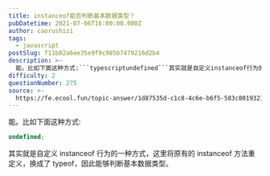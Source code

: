 ```yaml
---
title: instanceof能否判断基本数据类型？
pubDatetime: 2021-07-06T16:00:00.000Z
author: caorushizi
tags:
  - javascript
postSlug: f11b02a6ee35e9f9c985b7479216d2b4
description: >-
  能。比如下面这种方式:```typescriptundefined```其实就是自定义instanceof行为的一种方式，这里将原有的instanceof方法重定义，换成了typeof，因此能够判断基
difficulty: 2
questionNumber: 275
source: >-
  https://fe.ecool.fun/topic-answer/1d87535d-c1c8-4c6e-b6f5-583c80193217?orderBy=updateTime&order=desc&tagId=10
---
```


能。比如下面这种方式:

```typescript
undefined;
```

其实就是自定义 instanceof 行为的一种方式，这里将原有的 instanceof 方法重定义，换成了 typeof，因此能够判断基本数据类型。
